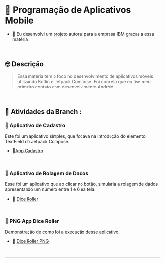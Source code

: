 # 📱 Programação de Aplicativos Mobile
- 🤩 Eu desenvolvi um projeto autoral para a empresa IBM graças a essa matéria.

<br>

## 🤓 Descrição

> Essa matéria tem o foco no desenvolvimento de aplicativos móveis utilizando Kotlin e Jetpack Compose. Foi com ela que eu tive meu primeiro contato com desenvolvimento Android.

<br>

## 📇 Atividades da Branch :

### 📄 Aplicativo de Cadastro
Este foi um aplicativo simples, que focava na introdução do elemento TextField do Jetpack Compose.
- 📄[App Cadastro](https://github.com/RgoSL/DS-AMS-2024/tree/PAM/app/src) <!-- ⬅️ LINK PARA A RESPECTIVA ATIVIDADE-->
<br>

### 🎲 Aplicativo de Rolagem de Dados
Esse foi um aplicativo que ao clicar no botão, simularia a rolagem de dados apresentando um número entre 1 e 6 na tela.
- 🎲 [Dice Roller](https://github.com/RgoSL/DS-AMS-2024/tree/PAM/DiceRoller) <!-- ⬅️ LINK PARA A RESPECTIVA ATIVIDADE-->
<br>

### 🎲 PNG App Dice Roller
Demonstração de como foi a execução desse aplicativo.
- 🎲 [Dice Roller PNG](https://github.com/RgoSL/DS-AMS-2024/blob/PAM/Run%20DiceRoller.png) <!-- ⬅️ LINK PARA A RESPECTIVA ATIVIDADE-->
<br>

---
